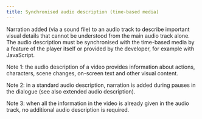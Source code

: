```yaml
---
title: Synchronised audio description (time-based media)
---
```


Narration added (via a sound file) to an audio track to describe important visual details that cannot be understood from the main audio track alone. The audio description must be synchronised with the time-based media by a feature of the player itself or provided by the developer, for example with JavaScript.

Note 1: the audio description of a video provides information about actions, characters, scene changes, on-screen text and other visual content.

Note 2: in a standard audio description, narration is added during pauses in the dialogue (see also extended audio description).

Note 3: when all the information in the video is already given in the audio track, no additional audio description is required.
